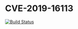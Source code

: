 # CVE-2019-16113
[![Build Status](https://travis-ci.com/DXY0411/CVE-2019-16113.svg?branch=master)](https://travis-ci.com/DXY0411/CVE-2019-16113)